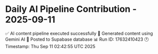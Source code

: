 # Daily AI Pipeline Contribution - 2025-09-11

✅ AI content pipeline executed successfully
🤖 Generated content using Gemini AI
💾 Posted to Supabase database
📊 Run ID: 17632410423
🕐 Timestamp: Thu Sep 11 02:42:55 UTC 2025
